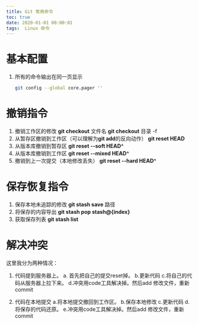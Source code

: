 ```yaml
---
title: Git 常用命令
toc: true
date: 2020-01-01 00:00:01
tags:  Linux 命令
---
```


# 基本配置

1. 所有的命令输出在同一页显示

   ```bash
   git config --global core.pager ''
   ```

   

#  撤销指令

1. 撤销工作区的修改
	**git checkout** 文件名
	**git checkout** 目录 -f
2. 从暂存区撤销到工作区（可以理解为**git add**的反向动作）
	**git reset HEAD**
3. 从版本库撤销到暂存区
	**git reset --soft HEAD^**
4. 从版本库撤销到工作区
	**git reset --mixed HEAD^**
5. 撤销到上一次提交（本地修改丢失）
	**git reset --hard HEAD^**

# 保存恢复指令
1. 保存本地未追踪的修改
	 **git stash save** 路径
2. 将保存的内容导出
	**git stash pop stash@{index}**
3. 获取保存列表
	 **git stash list**

# 解决冲突
这里我分为两种情况：
1. 代码提到服务器上。
	a. 首先把自己的提交reset掉。
	b.更新代码
	c.将自己的代码从服务器上拉下来。
	d.冲突用code工具解决掉。然后add 修改文件，重新commit

2. 代码在本地提交
	a.将本地提交撤回到工作区。
	b.保存本地修改
	c.更新代码
	d.将保存的代码还原。
	e.冲突用code工具解决掉。然后add 修改文件，重新commit
